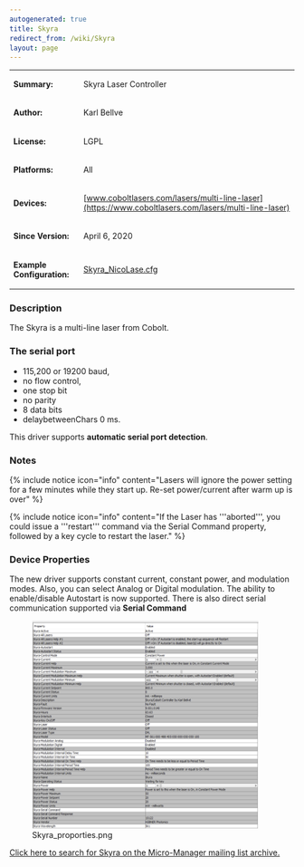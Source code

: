 ```yaml
---
autogenerated: true
title: Skyra
redirect_from: /wiki/Skyra
layout: page
---
```


<table>
<tr>
<td markdown="1">

**Summary:**

</td>
<td markdown="1">

Skyra Laser Controller

</td>
</tr>
<tr>
<td markdown="1">

**Author:**

</td>
<td markdown="1">

Karl Bellve

</td>
</tr>
<tr>
<td markdown="1">

**License:**

</td>
<td markdown="1">

LGPL

</td>
</tr>
<tr>
<td markdown="1">

**Platforms:**

</td>
<td markdown="1">

All

</td>
</tr>
<tr>
<td markdown="1">

**Devices:**

</td>
<td markdown="1">

[www.coboltlasers.com/lasers/multi-line-laser](https://www.coboltlasers.com/lasers/multi-line-laser)

</td>
</tr>
<tr>
<td markdown="1">

**Since Version:**

</td>
<td markdown="1">

April 6, 2020

</td>
</tr>
<tr>
<td markdown="1">

**Example Configuration:**

</td>
<td markdown="1">

[Skyra_NicoLase.cfg](media/Skyra_NicoLase.cfg "wikilink")

</td>
</tr>
</table>

### Description

The Skyra is a multi-line laser from Cobolt.

### The serial port

-   115,200 or 19200 baud,
-   no flow control,
-   one stop bit
-   no parity
-   8 data bits
-   delaybetweenChars 0 ms.

This driver supports **automatic serial port detection**.

### Notes

{% include notice icon="info" content="Lasers will ignore the power setting for a few minutes while they start up. Re-set power/current after warm up is over" %}

{% include notice icon="info" content="If the Laser has '''aborted''', you could issue a '''restart''' command via the Serial Command property, followed by a key cycle to restart the laser." %}

### Device Properties

The new driver supports constant current, constant power, and modulation
modes. Also, you can select Analog or Digital modulation. The ability to
enable/disable Autostart is now supported. There is also direct serial
communication supported via **Serial Command**

<figure>
<img src="media/Skyra_proporties.png" title="Skyra_proporties.png" width="400" alt="Skyra_proporties.png" /><figcaption aria-hidden="true">Skyra_proporties.png</figcaption>
</figure>

[Click here to search for Skyra on the Micro-Manager mailing list
archive.](http://micro-manager.3463995.n2.nabble.com/template/NamlServlet.jtp?macro=search_page&node=3463995&query=Skyra)
